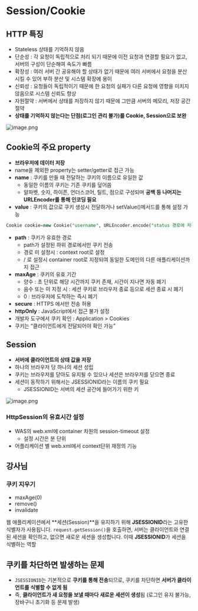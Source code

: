 # **Session/Cookie**

## HTTP 특징

- Stateless 상태를 기억하지 않음
- 단순성 : 각 요청이 독립적으로 처리 되기 때문에 이전 요청과 연결할 필요가 없고, 서버의 구성이 단순해여 속도가 빠름
- 확장성 : 여러 서버 간 공유해야 할 상태가 없기 때문에 여러 서버에서 요청을 분산시킬 수 있어 부하 분산 및 시스템 확장에 용이
- 신뢰성 : 요청들이 독립적이기 때문에 한 요청의 실패가 다른 요청에 영향을 미치지 않음으로 시스템 신뢰도 향상
- 자원절약 : 서버에서 상태를 저장하지 않기 때문에 그만큼 서버의 메모리, 저장 공간 절약
- **상태를 기억하지 않는다는 단점(로그인 관리 불가)를 Cookie, Session으로 보완**

![image.png](attachment:592971aa-879f-4806-84e8-2732873a8cc3:image.png)

## Cookie의 주요 property

- **브라우저에 데이터 저장**
- name을 제외한 property는 setter/getter로 접근 가능
- **name** :  쿠키를 만들 때 전달하는 쿠키의 이름으로 유일한 값
    - 동일한 이름의 쿠키는 기존 쿠키를 덮어씀
    - 알파벳, 숫자, 하이픈, 언더스코어, 틸트, 점으로 구성되며 **공백 등 나머지는 URLEncoder를 통해 인코딩 필요**
- **value** : 쿠키의 값으로 쿠키  생성시 전달하거나 setValue()메서드를 통해 설정 가능

```sql
Cookie cookie=new Cookie("username", URLEncoder.encode("status 경로에 저장된 쿠키","UTF-8));
```

- **path** : 쿠키가 유효한 경로
    - path가 설정된 하위 경로에서만 쿠키 전송
    - 경로 미 설정시 : context root로 설정
    - / 로 설정시 container root로 지정되여 동일한 도메인의 다른 애플리케이션까지 접근
- **maxAge** : 쿠키의 유효 기간
    - 양수 : 초 단위로 해당 시간까지 쿠키 존재, 시간이 지나면 자동 폐기
    - 음수 또는 미 지정 시 : 세션 쿠키로 브라우저 종료 등으로 세션 종료 시 폐기
    - 0 : 브라우저에 도착하는 즉시 폐기
- **secure** : HTTPS 에서만 전송 허용
- **httpOnly** : JavaScript에서 접근 불가 설정
- 개발자 도구에서 쿠키 확인 : Application > Cookies
- 쿠키는 “클라이언트에게 전달되어야 확인 가능”

## Session

- **서버에 클라이언트의 상태 값을 저장**
- 하나의 브라우저 당 하나의 세션 성립
- 쿠키는 브라우저를 닫아도 유지될 수 있으나 세션은 브라우저를 닫으면 종료
- 세션이 동작하기 위해서는 JSESSIONID라는 이름의 쿠키 필요
    - JSESSIONID는  서버의 세션 공간에 들어가기 위한 키

![image.png](attachment:82c09a01-2f08-431a-829e-2a32985ee8c1:image.png)

### HttpSession의 유효시간 설정

- WAS의 web.xml에 container 차원의 session-timeout 설정
    - 설정 시간은 분 단위
- 어플리케이션 별 web.xml에서 context단위 재정의 기능

## 강사님

### 쿠키 지우기

- maxAge(0)
- remove()
- invalidate

웹 애플리케이션에서 **세션(Session)**을 유지하기 위해 **JSESSIONID**라는 고유한 식별자가 사용됩니다. `request.getSession()`을 호출하면, 서버는 클라이언트와 연결된 세션을 확인하고, 없으면 새로운 세션을 생성합니다. 이때 **JSESSIONID**가 세션을 식별하는 역할

## **쿠키를 차단하면 발생하는 문제**

- `JSESSIONID`는 기본적으로 **쿠키를 통해 전송**되므로, 쿠키를 차단하면 **서버가 클라이언트를 식별할 수 없게 됨**
- 즉, **클라이언트가 새 요청을 보낼 때마다 새로운 세션이 생성**됨 (로그인 유지 불가능, 장바구니 초기화 등 문제 발생)
